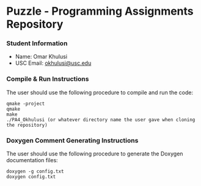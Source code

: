 # Puzzle - Programming Assignments Repository
### Student Information
  + Name: Omar Khulusi
  + USC Email: okhulusi@usc.edu

### Compile & Run Instructions
The user should use the following procedure to compile and run the code:
```shell
qmake -project
qmake
make
./PA4_Okhulusi (or whatever directory name the user gave when cloning the repository)
```

### Doxygen Comment Generating Instructions
The user should use the following procedure to generate the Doxygen documentation files:
```shell
doxygen -g config.txt
doxygen config.txt
```
